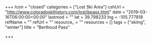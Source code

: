 +++
Icon = "closed"
categories = ["Lost Ski Area"]
cshUrl = "http://www.coloradoskihistory.com/lost/bpass.html"
date = "2019-03-16T06:00:00+00:00"
lastmod = ""
lat = 39.798233
lng = -105.777818
refName = ""
refUrl = ""
resource_ = ""
resources = []
tags = ["skiing", "winter"]
title = "Berthoud Pass"

+++
